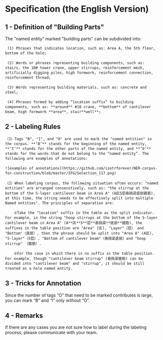 # Specification (the English Version)

## 1 - Definition of "Building Parts"

The "named entity" marked "building parts" can be subdivided into:
  
     (1) Phrases that indicates location, such as: Area A, the 5th floor, bottom of the hole;
  
     (2) Words or phrases representing building components, such as: stairs, the 10# tower crane, upper stirrups, reinforcement mesh, artificially digging piles, high formwork, reinforcement connection, reinforcement thread;
  
     (3) Words representing building materials, such as: concrete and steel;
  
     (4) Phrases formed by adding “location suffix” to building components, such as: **around** #10 crane, **bottom** of cantilever beam, high formwork **area**, stair**well**;
  
## 2 - Labeling Rules

    （1）Tags "B", "I", and "O" are used to mark the "named entities" in the corpus. **‘B’** stands for the beginning of the named entity, **‘I’** stands for the other parts of the named entity, and **‘O’** stands for the words that do not belong to the “named entity”. The following are examples of annotations:
    
    ![examples of annotations](https://github.com/isotrforever/NER-corpus-for-construction/blob/master/IFG/Selection_117.png)
    
    （2）When labeling corpus, the following situation often occurs: "named entities" are arranged consecutively, such as: "the stirrup at the bottom of the 5-layer cantilever beam in Area A" (A区5层悬挑梁底部箍筋), at this time, the string needs to be effectively split into multiple Named entities". The principles of separation are:
    
        ①Take the "location" suffix in the table as the split indicator. For example, in the string "hoop stirrups at the bottom of the 5-layer cantilever beam in Area A" (A**区**5**层**悬挑梁**底部**箍筋), the suffixes in the table position are "Area" (区), "Layer"（层） and "Bottom"（底部）, then the phrase should be split into "Area A" (A区), "5-layer"（5层）, "Bottom of cantilever beam"（悬挑梁底部）and "hoop stirrup" （箍筋）.
        
        ②For the case in which there is no suffix in the table position. For example, though "cantilever beam stirrup" (悬挑梁箍筋) can be divided into "cantilever beam" and "stirrup", it should be still treated as a hole named entity.

## 3 - Tricks for Annotation

Since the number of tags “O” that need to be marked contributes is large, you can mark “B” and “I” only without “O”.

## 4 - Remarks

If there are any cases you are not sure how to label during the labeling process, please communicate with your team.
